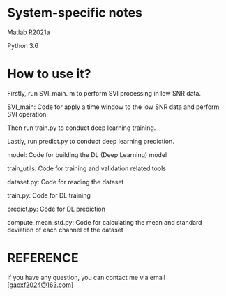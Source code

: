 #  System-specific notes

Matlab R2021a

Python 3.6

# How to use it?

Firstly, run SVI_main. m to perform SVI processing in low SNR data.

SVI_main: Code for apply a time window to the low SNR data and perform SVI operation.

Then run train.py to conduct deep learning training.

Lastly, run predict.py to conduct deep learning prediction.

model: Code for building the DL (Deep Learning) model

train_utils: Code for training and validation related tools

dataset.py: Code for reading the dataset

train.py: Code for DL training

predict.py: Code for DL prediction

compute_mean_std.py: Code for calculating the mean and standard deviation of each channel of the dataset

#  REFERENCE

If you have any question, you can contact me via email [gaoxf2024@163.com]
